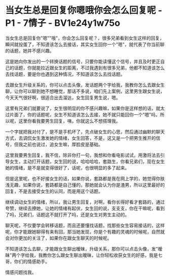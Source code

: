 # 当女生总是回复你嗯哦你会怎么回复呢 - P1 - 7情子 - BV1e24y1w75o

当女生总是回复你"嗯""哦"，你会怎么回复呢？，很多兄弟看到女生这样的回复，瞬间就投蛋了，不知道该怎么去接话，其实女生回你一个"嗯"，就代表了你当前聊的话题，她并不感兴趣。

这是她向你发出的一个转换话题的信号，只要你能读懂这个信号，并且及时更正自己的话题，你就能拉近跟女生的距离，不过我遇到有很多兄弟，他都不知道该怎么去找话题，要是你也遇到这种情况，不知道该怎么去找话题。

去跟女生升级关系的，你可以点击头像，发话题两个字给我，我教你怎么去跟女生聊，让你可以聊到她不想睡觉，那话不多说，咱们先上案例，这里男生跟女生说，今天天气很好啊，很适合出去溜达，女生回复男生说，嗯。

这里有兄弟们就要说了，女生很明显的你不感兴趣嘛，如果你是这样想的话，就太过片面了，你的话题呢，女生不知道该怎么去接，她不就只能回你一个"嗯"吗，所以呢，这里你看我要男生回复，咦，你就这么不想搭理我。

一个字就把我对付了，是不是手机坏了，先点破女生的心思，然后通过幽默的聊天方式，去调侃女生激发她的情绪，女生回答，不是，这又是一个把男生推开的信号，但我之前也说过，追女生嘛，厚脸皮是基础。

这里我要男生回复，我不信，除非你打一句，我想和你看电影试试，用激将法去引导女生，主动打开话题，女生回的说，哈哈哈哈，套路生，你看兄弟们，现在女生她的情绪，是不是就变得很好了，话呢，也很明显的多了起来。

但是这里呢，也不好接女生的话，如果你说，套路都是我在网上学的，她觉得你肤浅无趣，如果你说，套路都是自己懂的，那她就会认为你是渣男，所以这里最好的回复，不是去接受女生的认同，而是用这个话题。

继续调动女生的情绪，所以，我让男生回复，对啊，看你长得好看才套路的，通过夸赞，继续去撩她，让她的情绪有起伏，女生回的说，支支支，你在干嘛呢，看到了吗，兄弟们，话题这不就打开了吗，还是女生对男生主动的。

聊天呢，不仅要学会转移话题，而且还要懂找话题，找那些女生容易接话的，这样呢，你才能跟她聊得有来有回，那当她发现，你是个有趣的灵魂的时候呢，自然就会对你更加的关注了，如果你在跟女生聊天的时候呢。

不知道该怎么去聊，才能跟女生聊出暧昧，升级关系，那你可以点击头像，发"暧昧"两个字给我，我教你怎么跟女生聊出暧昧，让你轻松收获女生的好感，我是七哥，你们的情感助手。

情感问题找我。